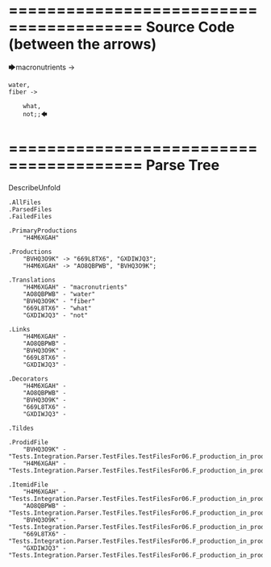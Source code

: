 ========================================
Source Code (between the arrows)
========================================

🡆macronutrients ->

    water,
	fiber ->

        what,
        not;;🡄

========================================
Parse Tree
========================================
DescribeUnfold

    .AllFiles
    .ParsedFiles
    .FailedFiles

    .PrimaryProductions
        "H4M6XGAH" 

    .Productions
        "BVHQ3O9K" -> "669L8TX6", "GXDIWJQ3";
        "H4M6XGAH" -> "AO8QBPWB", "BVHQ3O9K";

    .Translations
        "H4M6XGAH" - "macronutrients"
        "AO8QBPWB" - "water"
        "BVHQ3O9K" - "fiber"
        "669L8TX6" - "what"
        "GXDIWJQ3" - "not"

    .Links
        "H4M6XGAH" - 
        "AO8QBPWB" - 
        "BVHQ3O9K" - 
        "669L8TX6" - 
        "GXDIWJQ3" - 

    .Decorators
        "H4M6XGAH" - 
        "AO8QBPWB" - 
        "BVHQ3O9K" - 
        "669L8TX6" - 
        "GXDIWJQ3" - 

    .Tildes

    .ProdidFile
        "BVHQ3O9K" - "Tests.Integration.Parser.TestFiles.TestFilesFor06.F_production_in_production2.ds"
        "H4M6XGAH" - "Tests.Integration.Parser.TestFiles.TestFilesFor06.F_production_in_production2.ds"

    .ItemidFile
        "H4M6XGAH" - "Tests.Integration.Parser.TestFiles.TestFilesFor06.F_production_in_production2.ds"
        "AO8QBPWB" - "Tests.Integration.Parser.TestFiles.TestFilesFor06.F_production_in_production2.ds"
        "BVHQ3O9K" - "Tests.Integration.Parser.TestFiles.TestFilesFor06.F_production_in_production2.ds"
        "669L8TX6" - "Tests.Integration.Parser.TestFiles.TestFilesFor06.F_production_in_production2.ds"
        "GXDIWJQ3" - "Tests.Integration.Parser.TestFiles.TestFilesFor06.F_production_in_production2.ds"

